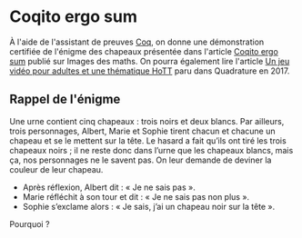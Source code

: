 # Coqito ergo sum

À l'aide de l'assistant de preuves [Coq](https://coq.inria.fr), on donne une démonstration certifiée de l'énigme des chapeaux présentée dans l'article [Coqito ergo sum](http://images.math.cnrs.fr/Coqito-ergo-sum) publié sur Images des maths. On pourra également lire l'article [Un jeu vidéo pour adultes et une thématique HoTT](http://www.univ-orleans.fr/mapmo/membres/alvarez/dist/src/app/pdf/ALVAREZ_jeu-video-adultes-thematique-HoTT_Quadrature_2017.pdf) paru dans Quadrature en 2017.

## Rappel de l'énigme

Une urne contient cinq chapeaux : trois noirs et deux blancs. Par ailleurs, trois personnages, Albert, Marie et Sophie tirent chacun et chacune un chapeau et se le mettent sur la tête. Le hasard a fait qu’ils ont tiré les trois chapeaux noirs ; il ne reste donc dans l’urne que les chapeaux blancs, mais ça, nos personnages ne le savent pas. On leur demande de deviner la couleur de leur chapeau.
* Après réflexion, Albert dit : « Je ne sais pas ».
* Marie réfléchit à son tour et dit : « Je ne sais pas non plus ».
* Sophie s’exclame alors : « Je sais, j’ai un chapeau noir sur la tête ».

Pourquoi ?
